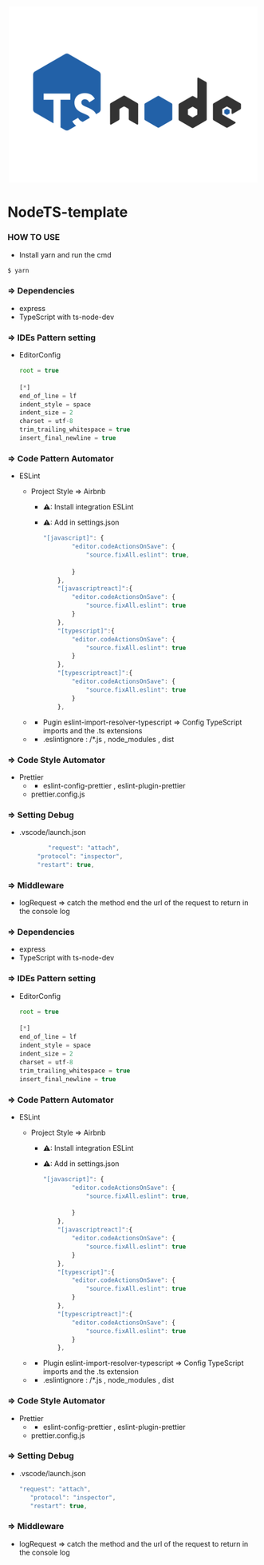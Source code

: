 <h4 align="center">
<img src="https://raw.githubusercontent.com/TypeStrong/ts-node/HEAD/logo.svg?sanitize=true" width="500px" /><br>

# NodeTS-template

### HOW TO USE

- Install yarn and run the cmd

```jsx
$ yarn
```
### ⇒ Dependencies

- express
- TypeScript with ts-node-dev

### ⇒ IDEs Pattern setting

- EditorConfig

    ```jsx
    root = true

    [*]
    end_of_line = lf
    indent_style = space
    indent_size = 2
    charset = utf-8
    trim_trailing_whitespace = true
    insert_final_newline = true
    ```

### ⇒ Code Pattern Automator

- ESLint
    - Project Style ⇒ Airbnb
        - ⚠: Install integration ESLint
        - ⚠: Add in settings.json

            ```jsx
            "[javascript]": {
                    "editor.codeActionsOnSave": {
                        "source.fixAll.eslint": true,

                    }
                },
                "[javascriptreact]":{
                    "editor.codeActionsOnSave": {
                        "source.fixAll.eslint": true 
                    }
                },
                "[typescript]":{
                    "editor.codeActionsOnSave": {
                        "source.fixAll.eslint": true 
                    }
                },
                "[typescriptreact]":{
                    "editor.codeActionsOnSave": {
                        "source.fixAll.eslint": true 
                    }
                },
            ```

    - + Pugin eslint-import-resolver-typescript ⇒ Config TypeScript imports and  the .ts extensions
    - + .eslintignore : /*.js , node_modules , dist

### ⇒ Code Style Automator

- Prettier
    - + eslint-config-prettier , eslint-plugin-prettier
    - prettier.config.js

### ⇒ Setting Debug

- .vscode/launch.json

    ```jsx
    		"request": "attach",
         "protocol": "inspector",
         "restart": true,
    ```

### ⇒ Middleware

- logRequest ⇒ catch the method end the url of the request to return in the console log
### ⇒ Dependencies

- express
- TypeScript with ts-node-dev

### ⇒ IDEs Pattern setting

- EditorConfig

    ```jsx
    root = true

    [*]
    end_of_line = lf
    indent_style = space
    indent_size = 2
    charset = utf-8
    trim_trailing_whitespace = true
    insert_final_newline = true
    ```

### ⇒ Code Pattern Automator

- ESLint
    - Project Style ⇒ Airbnb
        - ⚠: Install integration ESLint
        - ⚠: Add in settings.json

            ```jsx
            "[javascript]": {
                    "editor.codeActionsOnSave": {
                        "source.fixAll.eslint": true,

                    }
                },
                "[javascriptreact]":{
                    "editor.codeActionsOnSave": {
                        "source.fixAll.eslint": true 
                    }
                },
                "[typescript]":{
                    "editor.codeActionsOnSave": {
                        "source.fixAll.eslint": true 
                    }
                },
                "[typescriptreact]":{
                    "editor.codeActionsOnSave": {
                        "source.fixAll.eslint": true 
                    }
                },
            ```

    - + Plugin eslint-import-resolver-typescript ⇒ Config TypeScript imports and  the .ts extension
    - + .eslintignore : /*.js , node_modules , dist

### ⇒ Code Style Automator

- Prettier
    - + eslint-config-prettier , eslint-plugin-prettier
    - prettier.config.js

### ⇒ Setting Debug

- .vscode/launch.json

    ```jsx
    "request": "attach",
       "protocol": "inspector",
       "restart": true,
    ```

### ⇒ Middleware

- logRequest ⇒ catch the method and the url of the request to return in the console log

